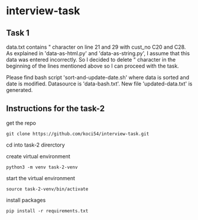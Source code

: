 # interview-task

## Task 1
data.txt contains " character on line 21 and 29 with cust_no C20 and C28.
As explained in 'data-as-html.py' and 'data-as-string.py', I assume that this data was entered incorrectly.
So I decided to delete " character in the beginning of the lines mentioned above so I can proceed with the task.

Please find bash script 'sort-and-update-date.sh' where data is sorted and date is modified. Datasource is 'data-bash.txt'. New file 'updated-data.txt' is generated.

## Instructions for the task-2
get the repo

`git clone https://github.com/koci54/interview-task.git`

cd into task-2 direrctory

create virtual environment

`python3 -m venv task-2-venv`

start the virtual environment

`source task-2-venv/bin/activate`

install packages 

`pip install -r requirements.txt`



